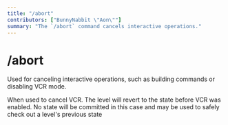 ```yaml
---
title: "/abort"
contributors: ["BunnyNabbit \"Aon\""]
summary: "The `/abort` command cancels interactive operations."
---
```


# /abort

Used for canceling interactive operations, such as building commands or disabling VCR mode.

When used to cancel VCR. The level will revert to the state before VCR was enabled. No state will be committed in this case and may be used to safely check out a level's previous state
